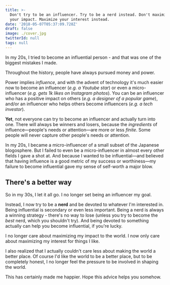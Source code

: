 ```yaml
---
title: >-
  Don't try to be an influencer. Try to be a nerd instead. Don't maximize
  your impact. Maximize your interest instead.
date: '2018-05-07T05:37:09.728Z'
draft: false
image: ./cover.jpg
twitterId: null
tags: null
---
```


In my 20s, I tried to become an influential person - and that was one of the biggest mistakes I made.

<post-separator></post-separator>

Throughout the history, people have always pursued money and power.

Power implies *influence*, and with the advent of technology it's much easier now to become an influencer (*e.g. a Youtube star*) or even a micro-influencer (*e.g. gets 1k likes on Instagram photos*). You can be an influencer who has a positive impact on others (*e.g. a designer of a popular game*), and/or an influencer who helps others become influencers (*e.g. a tech investor*).

**Yet**, not everyone can try to become an influencer and actually turn into one. There will always be winners and losers, because the *ingredients* of influence—people's needs or attention—are more or less *finite*. Some people will never capture other people's needs or attention.

In my 20s, I became a micro-influencer of a small subset of the Japanese blogosphere. But I failed to even be a micro-influencer in almost every other fields I gave a shot at. And because I wanted to be influential—and believed that having influence is a good metric of my success or worthiness—my failure to become influential gave my sense of self-worth a major blow.

## There's a better way

<div><twitter-embed id="852311991981035520"></twitter-embed></div>

So in my 30s, I let it all go. I no longer set being an influencer my goal.

Instead, I now try to be a **nerd** and be devoted to whatever I'm interested in. Being influential is secondary or even less important. Being a nerd is always a winning strategy - there's no way to lose (unless you try to become the *best* nerd, which you shouldn't try). And being devoted to something actually can help you become influential, if you're lucky.

I no longer care about maximizing my impact to the world. I now only care about maximizing my interest for things I like.

I also realized that I actually couldn't care less about making the world a better place. Of course I'd like the world to be a better place, but to be completely honest, I no longer feel the pressure to be involved in shaping the world.

This has certainly made me happier. Hope this advice helps you somehow.

